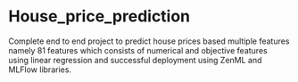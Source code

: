 # House_price_prediction
Complete end to end project to predict house prices based multiple features namely 81 features which consists of numerical and objective features using linear regression and successful deployment using ZenML and MLFlow libraries.
